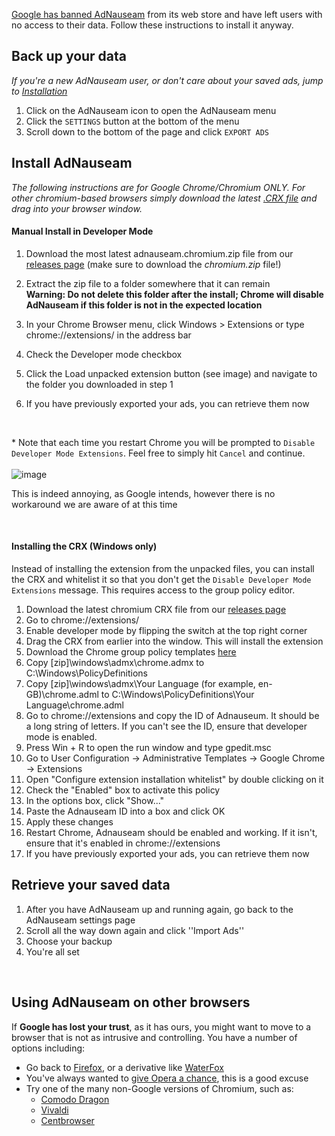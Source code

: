 [Google has banned AdNauseam](https://adnauseam.io/free-adnauseam.html) from its web store and have left users with no access to their data. Follow these instructions to install it anyway.

## Back up your data

_If you're a new AdNauseam user, or don't care about your saved ads, jump to [Installation](#install-adnauseam)_

1. Click on the AdNauseam icon to open the AdNauseam menu
2. Click the ``SETTINGS`` button at the bottom of the menu
3. Scroll down to the bottom of the page and click ``EXPORT ADS``

## Install AdNauseam

_The following instructions are for Google Chrome/Chromium ONLY. For other chromium-based browsers simply download the latest [.CRX file](https://github.com/dhowe/AdNauseam/releases/latest) and drag into your browser window._

#### Manual Install in Developer Mode
1. Download the most latest adnauseam.chromium.zip file from our [releases page](https://github.com/dhowe/AdNauseam/releases/latest) (make sure to download the _chromium.zip_ file!)
2. Extract the zip file to a folder somewhere that it can remain  
**Warning: Do not delete this folder after the install; Chrome will disable AdNauseam if this folder is not in the expected location**

3. In your Chrome Browser menu, click Windows > Extensions or type chrome://extensions/ in the address bar  
4. Check the Developer mode checkbox  
5. Click the Load unpacked extension button (see image) and navigate to the folder you downloaded in step 1  
6. If you have previously exported your ads, you can retrieve them now  

<br>

*&nbsp;Note that each time you restart Chrome you will be prompted to ``Disable Developer Mode Extensions``. Feel free to simply hit ``Cancel`` and continue.<br/>  
![image](https://cloud.githubusercontent.com/assets/27123/21674871/5041d6c6-d338-11e6-9112-9dcebb5553e6.png)

This is indeed annoying, as Google intends, however there is no workaround we are aware of at this time

<br>

#### Installing the CRX (Windows only)

Instead of installing the extension from the unpacked files, you can install the CRX and whitelist it so that you don't get the ``Disable Developer Mode Extensions`` message. This requires access to the group policy editor.

1. Download the latest chromium CRX file from our [releases page](https://github.com/dhowe/AdNauseam/releases/latest)
2. Go to chrome://extensions/
3. Enable developer mode by flipping the switch at the top right corner
4. Drag the CRX from earlier into the window. This will install the extension
5. Download the Chrome group policy templates [here](http://dl.google.com/dl/edgedl/chrome/policy/policy_templates.zip)
6. Copy [zip]\windows\admx\chrome.admx to C:\Windows\PolicyDefinitions
7. Copy [zip]\windows\admx\Your Language (for example, en-GB)\chrome.adml to C:\Windows\PolicyDefinitions\Your Language\chrome.adml
8. Go to chrome://extensions and copy the ID of Adnauseum. It should be a long string of letters. If you can't see the ID, ensure that developer mode is enabled.
9. Press Win + R to open the run window and type gpedit.msc
10. Go to User Configuration -> Administrative Templates -> Google Chrome -> Extensions
11. Open "Configure extension installation whitelist" by double clicking on it
12. Check the "Enabled" box to activate this policy
13. In the options box, click "Show..."
14. Paste the Adnauseam ID into a box and click OK
15. Apply these changes
16. Restart Chrome, Adnauseam should be enabled and working. If it isn't, ensure that it's enabled in chrome://extensions
17. If you have previously exported your ads, you can retrieve them now 

## Retrieve your saved data

1. After you have AdNauseam up and running again, go back to the AdNauseam settings page
1. Scroll all the way down again and click ''Import Ads''
1. Choose your backup
1. You're all set

<br>

## Using AdNauseam on other browsers

If __Google has lost your trust__, as it has ours, you might want to move to a browser that is not as intrusive and controlling. You have a number of options including:

* Go back to [Firefox](https://getfirefox.com), or a derivative like [WaterFox](https://www.waterfoxproject.org/)
* You've always wanted to [give Opera a chance](https://opera.com), this is a good excuse
* Try one of the many non-Google versions of Chromium, such as:
    * [Comodo Dragon](https://www.comodo.com/home/browsers-toolbars/browser.php)
    * [Vivaldi](http://www.vivaldi.com/)
    * [Centbrowser](https://www.centbrowser.com/)